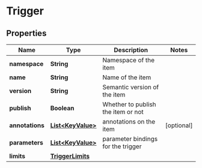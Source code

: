 
# Trigger

## Properties
Name | Type | Description | Notes
------------ | ------------- | ------------- | -------------
**namespace** | **String** | Namespace of the item | 
**name** | **String** | Name of the item | 
**version** | **String** | Semantic version of the item | 
**publish** | **Boolean** | Whether to publish the item or not | 
**annotations** | [**List&lt;KeyValue&gt;**](KeyValue.md) | annotations on the item |  [optional]
**parameters** | [**List&lt;KeyValue&gt;**](KeyValue.md) | parameter bindings for the trigger | 
**limits** | [**TriggerLimits**](TriggerLimits.md) |  | 



